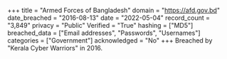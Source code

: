 +++
title = "Armed Forces of Bangladesh"
domain = "https://afd.gov.bd"
date_breached = "2016-08-13"
date = "2022-05-04"
record_count = "3,849"
privacy = "Public"
Verified = "True"
hashing = ["MD5"]
breached_data = ["Email addresses", "Passwords", "Usernames"]
categories = ["Government"]
acknowledged = "No"
+++
Breached by "Kerala Cyber Warriors" in 2016.
